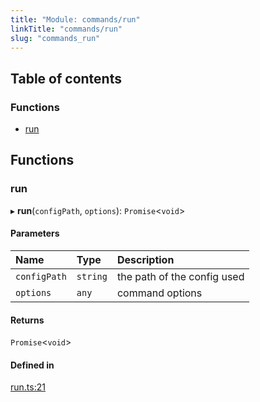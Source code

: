 ```yaml
---
title: "Module: commands/run"
linkTitle: "commands/run"
slug: "commands_run"
---
```


## Table of contents

### Functions

- [run](commands_run.md#run)

## Functions

### run

▸ **run**(`configPath`, `options`): `Promise`<`void`\>

#### Parameters

| Name | Type | Description |
| :------ | :------ | :------ |
| `configPath` | `string` | the path of the config used |
| `options` | `any` | command options |

#### Returns

`Promise`<`void`\>

#### Defined in

[run.ts:21](https://github.com/DooomiT/ros2-cli/blob/99e3a4f/src/commands/run.ts#L21)
